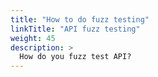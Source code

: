 ```yaml
---
title: "How to do fuzz testing"
linkTitle: "API fuzz testing"
weight: 45
description: >
  How do you fuzz test API?
---
```

